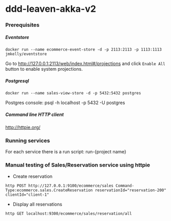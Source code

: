 ddd-leaven-akka-v2
==================

### Prerequisites

##### Eventstore

~~~
docker run --name ecommerce-event-store -d -p 2113:2113 -p 1113:1113 jmkelly/eventstore
~~~
Go to http://127.0.0.1:2113/web/index.html#/projections and click `Enable All` button to enable system projections.

##### Postgresql
~~~
docker run --name sales-view-store -d -p 5432:5432 postgres
~~~

Postgres console: psql -h localhost -p 5432 -U postgres


##### Command line HTTP client

http://httpie.org/

### Running services

For each service there is a run script: run-{project name}

### Manual testing of Sales/Reservation service using httpie

- Create reservation

~~~
http POST http://127.0.0.1:9100/ecommerce/sales Command-Type:ecommerce.sales.CreateReservation reservationId="reservation-200" clientId="client-1"
~~~

- Display all reservations

~~~
http GET localhost:9300/ecommerce/sales/reservation/all
~~~